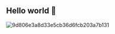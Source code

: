 ## Hello world 🎀


![9d806e3a8d33e5cb36d6fcb203a7b131](https://github.com/user-attachments/assets/5b0fd311-c1b4-4b6f-8353-21006c6dd5a8)

<!--
**sheylaghost/sheylaghost** is a ✨ _special_ ✨ repository because its `README.md` (this file) appears on your GitHub profile.

Here are some ideas to get you started:

- 🔭 I’m currently working on ...
- 🌱 I’m currently learning ...
- 👯 I’m looking to collaborate on ...
- 🤔 I’m looking for help with ...
- 💬 Ask me about ...
- 📫 How to reach me: ...
- 😄 Pronouns: ...
- ⚡ Fun fact: ...
-->
